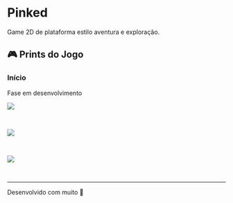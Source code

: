 # Pinked

Game 2D de plataforma estilo aventura e exploração.

## 🎮 Prints do Jogo

### Início
Fase em desenvolvimento

<p >
  <img src="https://i.pinimg.com/564x/30/2b/b3/302bb30b0129b1b216bd584e97c7bfee.jpg" /> 

&nbsp;

  <img src="https://i.pinimg.com/564x/fe/7f/03/fe7f03ad2d27d6a4e64bc5db319c4404.jpg" /> 

&nbsp;

  <img src="https://i.pinimg.com/564x/be/d3/e6/bed3e61b8f8ec0bbcd2ac5c047f8d5c0.jpg" /> 
</p>

&nbsp;

---

Desenvolvido com muito 💜 
